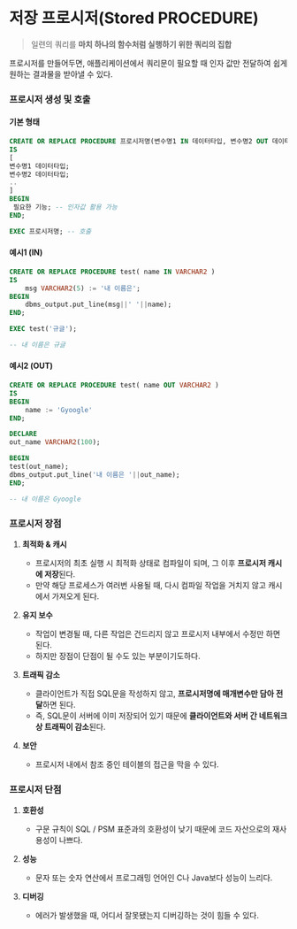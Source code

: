 # 저장 프로시저(Stored PROCEDURE)

> 일련의 쿼리를 **마치 하나의 함수처럼 실행하기 위한 쿼리의 집합**

프로시저를 만들어두면, 애플리케이션에서 쿼리문이 필요할 때 인자 값만 전달하여 쉽게 원하는 결과물을 받아낼 수 있다.

### 프로시저 생성 및 호출

#### 기본 형태

```sql
CREATE OR REPLACE PROCEDURE 프로시저명(변수명1 IN 데이터타입, 변수명2 OUT 데이터타입) -- 인자 값은 필수 아님
IS
[
변수명1 데이터타입;
변수명2 데이터타입;
..
]
BEGIN
 필요한 기능; -- 인자값 활용 가능
END;

EXEC 프로시저명; -- 호출
```

#### 예시1 (IN)

```sql
CREATE OR REPLACE PROCEDURE test( name IN VARCHAR2 )
IS
	msg VARCHAR2(5) := '내 이름은';
BEGIN
	dbms_output.put_line(msg||' '||name);
END;

EXEC test('규글');

-- 내 이름은 규글
```

#### 예시2 (OUT)

```sql
CREATE OR REPLACE PROCEDURE test( name OUT VARCHAR2 )
IS
BEGIN
	name := 'Gyoogle'
END;

DECLARE
out_name VARCHAR2(100);

BEGIN
test(out_name);
dbms_output.put_line('내 이름은 '||out_name);
END;

-- 내 이름은 Gyoogle
```

### 프로시저 장점

1. **최적화 & 캐시**

   - 프로시저의 최초 실행 시 최적화 상태로 컴파일이 되며, 그 이후 **프로시저 캐시에 저장**된다.
   - 만약 해당 프로세스가 여러번 사용될 때, 다시 컴파일 작업을 거치지 않고 캐시에서 가져오게 된다.

2. **유지 보수**

   - 작업이 변경될 때, 다른 작업은 건드리지 않고 프로시저 내부에서 수정만 하면 된다.
   - 하지만 장점이 단점이 될 수도 있는 부분이기도하다.

3. **트래픽 감소**

   - 클라이언트가 직접 SQL문을 작성하지 않고, **프로시저명에 매개변수만 담아 전달**하면 된다.
   - 즉, SQL문이 서버에 이미 저장되어 있기 때문에 **클라이언트와 서버 간 네트워크 상 트래픽이 감소**된다.

4. **보안**
   - 프로시저 내에서 참조 중인 테이블의 접근을 막을 수 있다.

### 프로시저 단점

1. **호환성**

   - 구문 규칙이 SQL / PSM 표준과의 호환성이 낮기 때문에 코드 자산으로의 재사용성이 나쁘다.

2. **성능**

   - 문자 또는 숫자 연산에서 프로그래밍 언어인 C나 Java보다 성능이 느리다.

3. **디버깅**
   - 에러가 발생했을 때, 어디서 잘못됐는지 디버깅하는 것이 힘들 수 있다.
